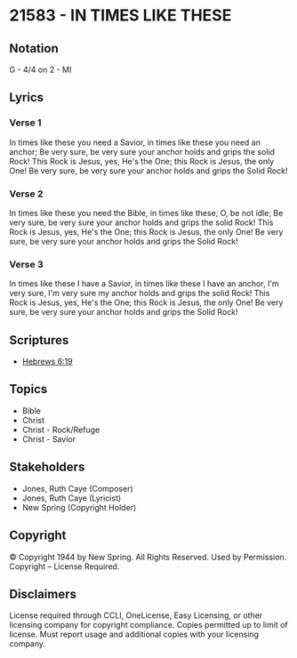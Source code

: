 # 21583 - IN TIMES LIKE THESE

## Notation

G - 4/4 on 2 - MI

## Lyrics

### Verse 1

In times like these you need a Savior, in times like these you need an anchor; Be very sure, be very sure your anchor holds and grips the solid Rock! This Rock is Jesus, yes, He's the One; this Rock is Jesus, the only One! Be very sure, be very sure your anchor holds and grips the Solid Rock!


### Verse 2

In times like these you need the Bible, in times like these, O, be not idle; Be very sure, be very sure your anchor holds and grips the solid Rock! This Rock is Jesus, yes, He's the One; this Rock is Jesus, the only One! Be very sure, be very sure your anchor holds and grips the Solid Rock!


### Verse 3

In times like these I have a Savior, in times like these I have an anchor, I'm very sure, I'm very sure my anchor holds and grips the solid Rock! This Rock is Jesus, yes, He's the One; this Rock is Jesus, the only One! Be very sure, be very sure your anchor holds and grips the Solid Rock!


## Scriptures

- [Hebrews 6:19](https://www.biblegateway.com/passage/?search=Hebrews%206%3A19)

## Topics

- Bible
- Christ
- Christ - Rock/Refuge
- Christ - Savior

## Stakeholders

- Jones, Ruth Caye   (Composer)
- Jones, Ruth Caye   (Lyricist)
- New Spring (Copyright Holder)

## Copyright

© Copyright 1944 by New Spring. All Rights Reserved. Used by Permission.
Copyright – License Required.

## Disclaimers

License required through CCLI, OneLicense, Easy Licensing, or other licensing company for copyright compliance.
Copies permitted up to limit of license. 
Must report usage and additional copies with your licensing company.

